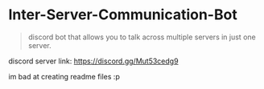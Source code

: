 # Inter-Server-Communication-Bot
> discord bot that allows you to talk across multiple servers in just one server.

discord server link: https://discord.gg/Mut53cedg9

im bad at creating readme files :p
